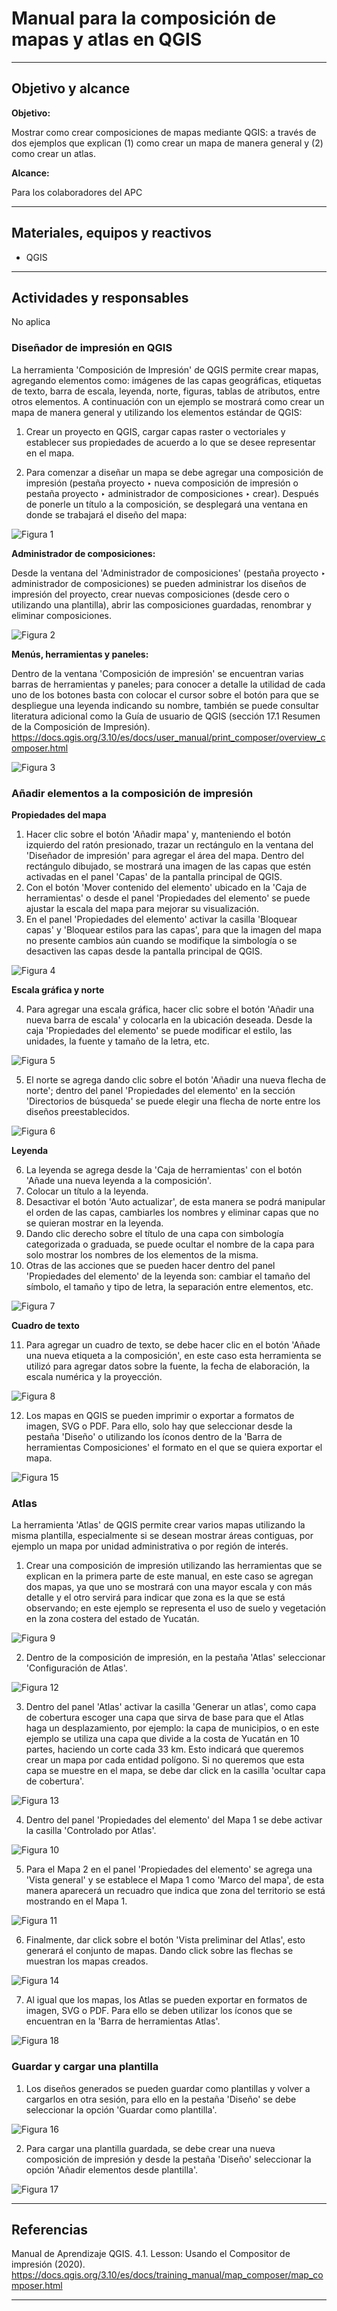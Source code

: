 # Manual para la composición de mapas y atlas en QGIS 

* * *

## Objetivo y alcance

**Objetivo:** 

Mostrar como crear composiciones de mapas mediante QGIS: a través de dos ejemplos que explican (1) como crear un mapa de manera general y (2) como crear un atlas.

**Alcance:** 

Para los colaboradores del APC

* * *

## Materiales, equipos y reactivos

- QGIS 

* * *

## Actividades y responsables

No aplica

### Diseñador de impresión en QGIS

La herramienta 'Composición de Impresión' de QGIS permite crear mapas, agregando elementos como: imágenes de las capas geográficas, etiquetas de texto, barra de escala, leyenda, norte, figuras, tablas de atributos, entre otros elementos. A continuación con un ejemplo se mostrará como crear un mapa de manera general y utilizando los elementos estándar de QGIS:

1.	Crear un proyecto en QGIS, cargar capas raster o vectoriales y establecer sus propiedades de acuerdo a lo que se desee representar en el mapa.

2.	Para comenzar a diseñar un mapa se debe agregar una composición de impresión (pestaña proyecto ‣ nueva composición de impresión o pestaña proyecto ‣ administrador de composiciones ‣ crear). Después de ponerle un título a la composición, se desplegará una ventana en donde se trabajará el diseño del mapa:

![Figura 1](imagen1.PNG)

**Administrador de composiciones:**

Desde la ventana del 'Administrador de composiciones' (pestaña proyecto ‣ administrador de composiciones) se pueden administrar los diseños de impresión del proyecto, crear nuevas composiciones (desde cero o utilizando una plantilla), abrir las composiciones guardadas, renombrar y eliminar composiciones. 

![Figura 2](imagen2.PNG)

**Menús, herramientas y paneles:**

Dentro de la ventana 'Composición de impresión' se encuentran varias barras de herramientas y paneles; para conocer a detalle la utilidad de cada uno de los botones basta con colocar el cursor sobre el botón para que se despliegue una leyenda indicando su nombre, también se puede consultar literatura adicional como la Guía de usuario de QGIS (sección 17.1 Resumen de la Composición de Impresión). https://docs.qgis.org/3.10/es/docs/user_manual/print_composer/overview_composer.html

![Figura 3](imagen3.PNG)


### Añadir elementos a la composición de impresión

**Propiedades del mapa**

1.	Hacer clic sobre el botón 'Añadir mapa' y, manteniendo el botón izquierdo del ratón presionado, trazar un rectángulo en la ventana del 'Diseñador de impresión' para agregar el área del mapa. Dentro del rectángulo dibujado, se mostrará una imagen de las capas que estén activadas en el panel 'Capas' de la pantalla principal de QGIS.
2.	Con el botón 'Mover contenido del elemento' ubicado en la 'Caja de herramientas' o desde el panel 'Propiedades del elemento' se puede ajustar la escala del mapa para mejorar su visualización.
3.	En el panel 'Propiedades del elemento' activar la casilla 'Bloquear capas' y 'Bloquear estilos para las capas', para que la imagen del mapa no presente cambios aún cuando se modifique la simbología o se desactiven las capas desde la pantalla principal de QGIS.

![Figura 4](imagen4.PNG)

**Escala gráfica y norte**

4.	Para agregar una escala gráfica, hacer clic sobre el botón 'Añadir una nueva barra de escala' y colocarla en la ubicación deseada. Desde la caja 'Propiedades del elemento' se puede modificar el estilo, las unidades, la fuente y tamaño de la letra, etc.

![Figura 5](imagen5.PNG)

5.	El norte se agrega dando clic sobre el botón 'Añadir una nueva flecha de norte'; dentro del panel 'Propiedades del elemento' en la sección 'Directorios de búsqueda' se puede elegir una flecha de norte entre los diseños preestablecidos.

![Figura 6](imagen6.png)

**Leyenda**

6.	La leyenda se agrega desde la 'Caja de herramientas' con el botón 'Añade una nueva leyenda a la composición'.
7.	Colocar un título a la leyenda.
8.	Desactivar el botón 'Auto actualizar', de esta manera se podrá manipular el orden de las capas, cambiarles los nombres y eliminar capas que no se quieran mostrar en la leyenda.
9.	Dando clic derecho sobre el título de una capa con simbología categorizada o graduada, se puede ocultar el nombre de la capa para solo mostrar los nombres de los elementos de la misma.
10.	Otras de las acciones que se pueden hacer dentro del panel 'Propiedades del elemento' de la leyenda son: cambiar el tamaño del símbolo, el tamaño y tipo de letra, la separación entre elementos, etc.

![Figura 7](imagen7.png)

**Cuadro de texto**

11.	Para agregar un cuadro de texto, se debe hacer clic en el botón 'Añade una nueva etiqueta a la composición', en este caso esta herramienta se utilizó para agregar datos sobre la fuente, la fecha de elaboración, la escala numérica y la proyección.

![Figura 8](imagen8.png)

12. Los mapas en QGIS se pueden imprimir o exportar a formatos de imagen, SVG o PDF. Para ello, solo hay que seleccionar desde la pestaña 'Diseño' o utilizando los íconos dentro de la 'Barra de herramientas Composiciones' el formato en el que se quiera exportar el mapa. 

![Figura 15](imagen15.png)

### Atlas

La herramienta 'Atlas' de QGIS permite crear varios mapas utilizando la misma plantilla, especialmente si se desean mostrar áreas contiguas, por ejemplo un mapa por unidad administrativa o por región de interés. 

1. Crear una composición de impresión utilizando las herramientas que se explican en la primera parte de este manual, en este caso se agregan dos mapas, ya que uno se mostrará con una mayor escala y con más detalle y el otro servirá para indicar que zona es la que se está observando; en este ejemplo se representa el uso de suelo y vegetación en la zona costera del estado de Yucatán.

![Figura 9](imagen9.png)

2. Dentro de la composición de impresión, en la pestaña 'Atlas' seleccionar 'Configuración de Atlas'. 

![Figura 12](imagen12.png)

3. Dentro del panel 'Atlas' activar la casilla 'Generar un atlas', como capa de cobertura escoger una capa que sirva de base para que el Atlas haga un desplazamiento, por ejemplo: la capa de municipios, o en este ejemplo se utiliza una capa que divide a la costa de Yucatán en 10 partes, haciendo un corte cada 33 km. Esto indicará que queremos crear un mapa por cada entidad polígono. Si no queremos que esta capa se muestre en el mapa, se debe dar click en la casilla 'ocultar capa de cobertura'.

![Figura 13](imagen13.PNG)

4. Dentro del panel 'Propiedades del elemento' del Mapa 1 se debe activar la casilla 'Controlado por Atlas'.

![Figura 10](imagen10.png)

5. Para el Mapa 2 en el panel 'Propiedades del elemento' se agrega una 'Vista general' y se establece el Mapa 1 como 'Marco del mapa', de esta manera aparecerá un recuadro que indica que zona del territorio se está mostrando en el Mapa 1. 

![Figura 11](imagen11.png)

6. Finalmente, dar click sobre el botón 'Vista preliminar del Atlas', esto generará el conjunto de mapas. Dando click sobre las flechas se muestran los mapas creados.

![Figura 14](imagen14.png)

7. Al igual que los mapas, los Atlas se pueden exportar en formatos de imagen, SVG o PDF. Para ello se deben utilizar los íconos que se encuentran en la 'Barra de herramientas Atlas'.

![Figura 18](imagen18.PNG)

### Guardar y cargar una plantilla

1. Los diseños generados se pueden guardar como plantillas y volver a cargarlos en otra sesión, para ello en la pestaña 'Diseño' se debe seleccionar la opción 'Guardar como plantilla'. 

![Figura 16](imagen16.png)

2. Para cargar una plantilla guardada, se debe crear una nueva composición de impresión y desde la pestaña 'Diseño' seleccionar la opción 'Añadir elementos desde plantilla'. 

![Figura 17](imagen17.png)

* * *

## Referencias

Manual de Aprendizaje QGIS. 4.1. Lesson: Usando el Compositor de impresión (2020). https://docs.qgis.org/3.10/es/docs/training_manual/map_composer/map_composer.html

* * *

